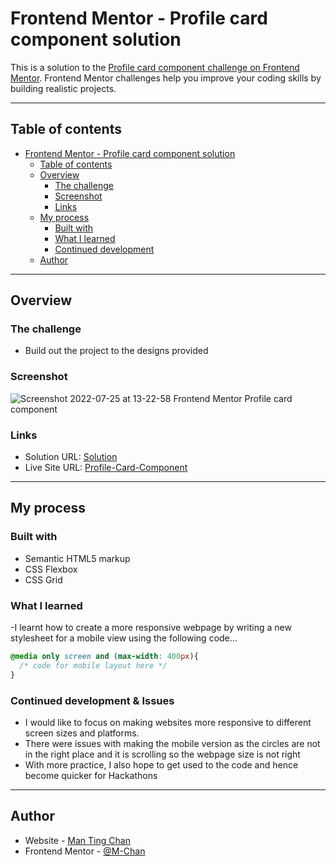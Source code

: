 # Frontend Mentor - Profile card component solution
This is a solution to the [Profile card component challenge on Frontend Mentor](https://www.frontendmentor.io/challenges/profile-card-component-cfArpWshJ). Frontend Mentor challenges help you improve your coding skills by building realistic projects. 

---
## Table of contents
- [Frontend Mentor - Profile card component solution](#frontend-mentor---profile-card-component-solution)
  - [Table of contents](#table-of-contents)
  - [Overview](#overview)
    - [The challenge](#the-challenge)
    - [Screenshot](#screenshot)
    - [Links](#links)
  - [My process](#my-process)
    - [Built with](#built-with)
    - [What I learned](#what-i-learned)
    - [Continued development](#continued-development)
  - [Author](#author)

---
## Overview

### The challenge
- Build out the project to the designs provided


### Screenshot
![Screenshot 2022-07-25 at 13-22-58 Frontend Mentor Profile card component](https://user-images.githubusercontent.com/81781462/180783043-a22615dd-e68d-4181-b61a-5fc1764cb4d2.png)


### Links
- Solution URL: [Solution](https://www.frontendmentor.io/solutions/responsive-profilecardcomponent-using-css-grid-dBHa1T_MgZ)
- Live Site URL: [Profile-Card-Component](https://m-chan.github.io/Profile-Card-Component/)

---
## My process

### Built with
- Semantic HTML5 markup
- CSS Flexbox
- CSS Grid

### What I learned
-I learnt how to create a more responsive webpage by writing a new stylesheet for a mobile view using the following code...

```css
@media only screen and (max-width: 400px){
  /* code for mobile layout here */
}
```

### Continued development & Issues
- I would like to focus on making websites more responsive to different screen sizes and platforms.
- There were issues with making the mobile version as the circles are not in the right place and it is scrolling so the webpage size is not right
- With more practice, I also hope to get used to the code and hence become quicker for Hackathons

---
## Author
- Website - [Man Ting Chan](https://m-chan.github.io/)
- Frontend Mentor - [@M-Chan](https://www.frontendmentor.io/profile/M-Chan)
